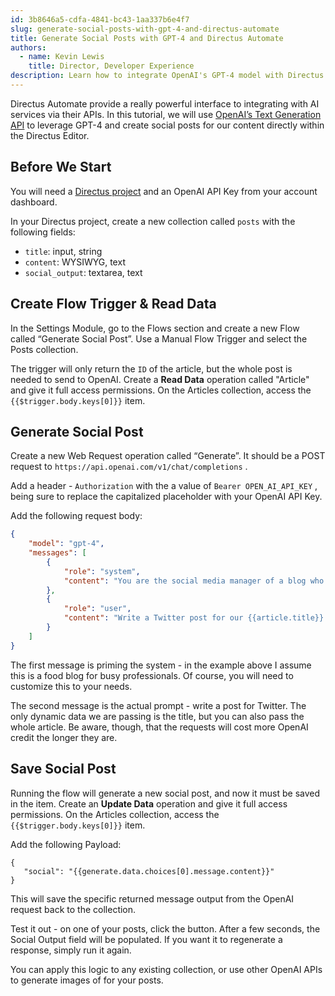 ```yaml
---
id: 3b8646a5-cdfa-4841-bc43-1aa337b6e4f7
slug: generate-social-posts-with-gpt-4-and-directus-automate
title: Generate Social Posts with GPT-4 and Directus Automate
authors:
  - name: Kevin Lewis
    title: Director, Developer Experience
description: Learn how to integrate OpenAI's GPT-4 model with Directus Automate.
---
```

Directus Automate provide a really powerful interface to integrating with AI services via their APIs. In this tutorial, we will use [OpenAI’s Text Generation API](https://platform.openai.com/docs/api-reference/chat/create) to leverage GPT-4 and create social posts for our content directly within the Directus Editor.

## Before We Start

You will need a [Directus project](/getting-started/quickstart) and an OpenAI API Key from your account dashboard.

In your Directus project, create a new collection called `posts` with the following fields:
- `title`: input, string
- `content`: WYSIWYG, text
- `social_output`: textarea, text

## Create Flow Trigger & Read Data

In the Settings Module, go to the Flows section and create a new Flow called “Generate Social Post”. Use a Manual Flow Trigger and select the Posts collection.

The trigger will only return the `ID` of the article, but the whole post is needed to send to OpenAI. Create a **Read Data** operation called "Article" and give it full access permissions. On the Articles collection, access the `{{$trigger.body.keys[0]}}` item.

## Generate Social Post

Create a new Web Request operation called “Generate”. It should be a POST request to `https://api.openai.com/v1/chat/completions` .

Add a header - `Authorization` with the a value of `Bearer OPEN_AI_API_KEY` , being sure to replace the capitalized placeholder with your OpenAI API Key.

Add the following request body:

```json
{
	"model": "gpt-4",
    "messages": [
    	{
        	"role": "system",
            "content": "You are the social media manager of a blog who takes recipe articles and writes compelling promotional posts for social media based on the copy I provide. The audience is busy professionals who have little time."
        },
        {
        	"role": "user",
            "content": "Write a Twitter post for our {{article.title}} recipe."
        }
    ]
}
```

The first message is priming the system - in the example above I assume this is a food blog for busy professionals. Of course, you will need to customize this to your needs.

The second message is the actual prompt - write a post for Twitter. The only dynamic data we are passing is the title, but you can also pass the whole article. Be aware, though, that the requests will cost more OpenAI credit the longer they are.

## Save Social Post

Running the flow will generate a new social post, and now it must be saved in the item. Create an **Update Data** operation and give it full access permissions. On the Articles collection, access the `{{$trigger.body.keys[0]}}` item.

Add the following Payload:

 ```
 {
 	"social": "{{generate.data.choices[0].message.content}}"
 }
 ```

This will save the specific returned message output from the OpenAI request back to the collection.

Test it out - on one of your posts, click the button. After a few seconds, the Social Output field will be populated. If you want it to regenerate a response, simply run it again.

You can apply this logic to any existing collection, or use other OpenAI APIs to generate images of for your posts.

